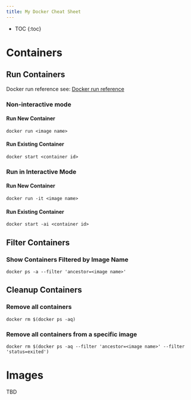 ```yaml
---
title: My Docker Cheat Sheet
---
```


* TOC
{:toc}

# Containers

## Run Containers

Docker run reference see: [Docker run reference](https://docs.docker.com/engine/reference/run/)

### Non-interactive mode

#### Run New Container

`docker run <image name>` 

#### Run Existing Container

`docker start <container id>`

### Run in Interactive Mode

#### Run New Container

`docker run -it <image name>` 

#### Run Existing Container

`docker start -ai <container id>`

## Filter Containers

### Show Containers Filtered by Image Name

`docker ps -a --filter 'ancestor=<image name>' `

## Cleanup Containers

### Remove all containers

 `docker rm $(docker ps -aq)`

### Remove all containers from a specific image

`docker rm $(docker ps -aq --filter 'ancestor=<image name>' --filter 'status=exited')`

# Images

TBD
